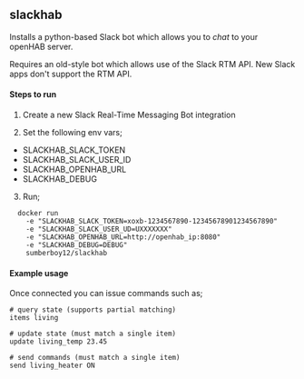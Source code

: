 ## slackhab

Installs a python-based Slack bot which allows you to _chat_ to your openHAB server.

Requires an old-style bot which allows use of the Slack RTM API. New Slack apps don't support the RTM API.

#### Steps to run

1. Create a new Slack Real-Time Messaging Bot integration

2. Set the following env vars;
  - SLACKHAB_SLACK_TOKEN
  - SLACKHAB_SLACK_USER_ID
  - SLACKHAB_OPENHAB_URL
  - SLACKHAB_DEBUG

3. Run;
```
  docker run 
    -e "SLACKHAB_SLACK_TOKEN=xoxb-1234567890-12345678901234567890" 
    -e "SLACKHAB_SLACK_USER_UD=UXXXXXXX" 
    -e "SLACKHAB_OPENHAB_URL=http://openhab_ip:8080" 
    -e "SLACKHAB_DEBUG=DEBUG" 
    sumberboy12/slackhab
```

#### Example usage

Once connected you can issue commands such as;

```
# query state (supports partial matching)
items living

# update state (must match a single item)
update living_temp 23.45

# send commands (must match a single item)
send living_heater ON
```

